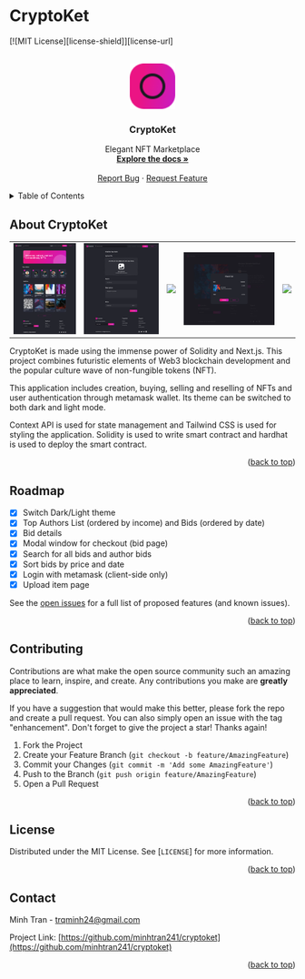 # CryptoKet

<!-- Improved compatibility of back to top link: See: https://github.com/minhtran241/cryptoket/pull/73 -->
<a name="readme-top"></a>
<!--
*** Thanks for checking out the cryptoket. If you have a suggestion
*** that would make this better, please fork the repo and create a pull request
*** or simply open an issue with the tag "enhancement".
*** Don't forget to give the project a star!
*** Thanks again! Now go create something AMAZING! :D
-->

<!-- PROJECT SHIELDS -->
<!--
*** I'm using markdown "reference style" links for readability.
*** Reference links are enclosed in brackets [ ] instead of parentheses ( ).
*** See the bottom of this document for the declaration of the reference variables
*** for contributors-url, forks-url, etc. This is an optional, concise syntax you may use.
*** https://www.markdownguide.org/basic-syntax/#reference-style-links
-->
[![MIT License][license-shield]][license-url]

<!-- PROJECT LOGO -->
<br />
<div align="center">
  <a href="https://github.com/minhtran241/cryptoket">
    <img src="assets/logo02.png" alt="Logo" width="80" height="80">
  </a>

  <h3 align="center">CryptoKet</h3>

  <p align="center">
    Elegant NFT Marketplace
    <br />
    <a href="https://github.com/minhtran241/cryptoket"><strong>Explore the docs »</strong></a>
    <br />
    <br />
    <a href="https://github.com/minhtran241/cryptoket/issues">Report Bug</a>
    ·
    <a href="https://github.com/minhtran241/cryptoket/issues">Request Feature</a>
  </p>
</div>

<!-- TABLE OF CONTENTS -->
<details>
  <summary>Table of Contents</summary>
  <ol>
    <li>
      <a href="#about-the-project">About The Project</a>
    </li>
    <li><a href="#roadmap">Roadmap</a></li>
    <li><a href="#contributing">Contributing</a></li>
    <li><a href="#license">License</a></li>
    <li><a href="#contact">Contact</a></li>
  </ol>
</details>

<!-- ABOUT THE PROJECT -->
## About CryptoKet

<table>
<tr>
<td><img src="./resources/Home.png" width="100%">
</td>
<td><img src="./resources/Create Item.png" width="100%">
</td>
<td><img src="./resources/Item.png" width="100%">
</td>
<td><img src="./resources/Check Out.png" width="100%">
</td>
</td>
<td><img src="./resources/Profile.png" width="100%">
</td>
</tr>
</table>

CryptoKet is made using the immense power of Solidity and Next.js. This project combines futuristic elements of Web3 blockchain development and the popular culture wave of non-fungible tokens (NFT).

This application includes creation, buying, selling and reselling of NFTs and user authentication through metamask wallet. Its theme can be switched to both dark and light mode.

Context API is used for state management and Tailwind CSS is used for styling the application. Solidity is used to write smart contract and hardhat is used to deploy the smart contract.

<p align="right">(<a href="#readme-top">back to top</a>)</p>

<!-- ROADMAP -->
## Roadmap

* [x] Switch Dark/Light theme
* [x] Top Authors List (ordered by income) and Bids (ordered by date)
* [x] Bid details
* [x] Modal window for checkout (bid page)
* [x] Search for all bids and author bids
* [x] Sort bids by price and date
* [x] Login with metamask (client-side only)
* [x] Upload item page

See the [open issues](https://github.com/minhtran241/cryptoket/issues) for a full list of proposed features (and known issues).

<p align="right">(<a href="#readme-top">back to top</a>)</p>

<!-- CONTRIBUTING -->
## Contributing

Contributions are what make the open source community such an amazing place to learn, inspire, and create. Any contributions you make are **greatly appreciated**.

If you have a suggestion that would make this better, please fork the repo and create a pull request. You can also simply open an issue with the tag "enhancement".
Don't forget to give the project a star! Thanks again!

1. Fork the Project
2. Create your Feature Branch (`git checkout -b feature/AmazingFeature`)
3. Commit your Changes (`git commit -m 'Add some AmazingFeature'`)
4. Push to the Branch (`git push origin feature/AmazingFeature`)
5. Open a Pull Request

<p align="right">(<a href="#readme-top">back to top</a>)</p>

<!-- LICENSE -->
## License

Distributed under the MIT License. See [`LICENSE`] for more information.

<p align="right">(<a href="#readme-top">back to top</a>)</p>

<!-- CONTACT -->
## Contact

Minh Tran - [trqminh24@gmail.com](mailto:trqminh24@gmail.com)

Project Link: [https://github.com/minhtran241/cryptoket](https://github.com/minhtran241/cryptoket)

<p align="right">(<a href="#readme-top">back to top</a>)</p>
